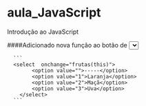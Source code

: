 # aula_JavaScript
Introdução ao JavaScript


####Adicionado nova função ao botão de <select>:
  

      ```
      <select  onchange="frutas(this)">
            <option value="">-----</option>
            <option value="1">Laranja</option>
            <option value="2">Maçã</option>
            <option value="3">Uva</option>
        </select>
      ```